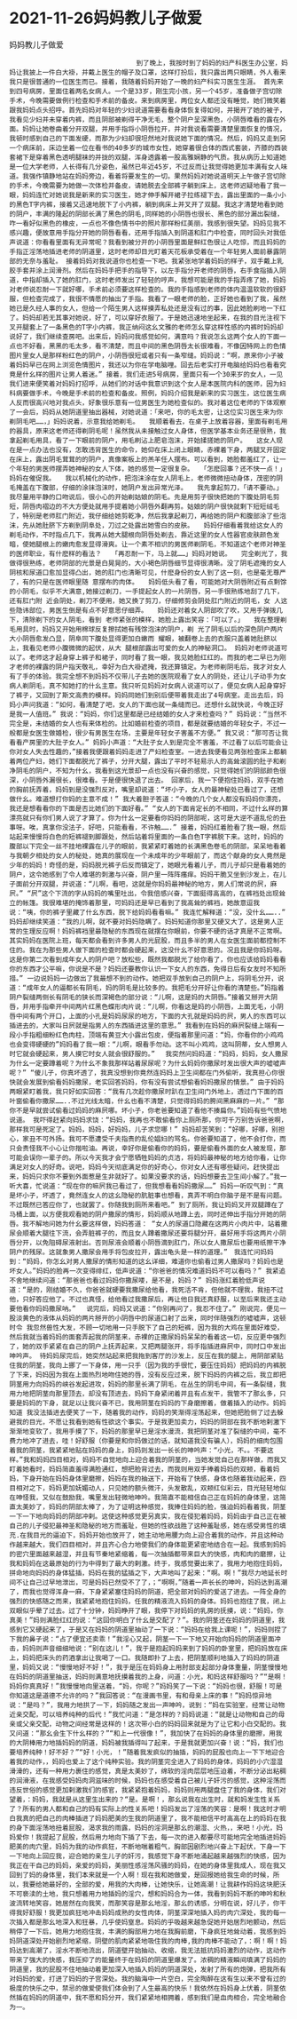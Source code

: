 # 2021-11-26妈妈教儿子做爱



妈妈教儿子做爱



                
									到了晚上，我按时到了妈妈的妇产科医生办公室，妈妈让我披上一件白大褂，并戴上医生的帽子及口罩，这样打扮后，我只露出两只眼睛，外人看来我只是很普通的一位医生而已。接着，我随着妈妈开始了一晚的妇产科实习医生生涯。 首先来到四号病房，里面住着两名女病人。一个是33岁，刚生完小孩，另一个45岁，准备做子宫切除手术，今晚需要做例行检查和手术前的备皮。来到病房里，两位女人都还没有睡觉，她们微笑着跟我妈妈点头招呼。首先妈妈对年轻的少妇说道需要看看身体恢复得如何，并揭开了她的被子，我看见少妇并未穿着内裤，而且阴部被剃得干净无毛，整个阴户呈深黑色，小阴唇难看的露在外面。妈妈让她卷曲着分开双腿，并用手指将小阴唇拉开，并对我说看需要清楚里面恢复的情况，我顿时感到自己的下面发硬，而那为少妇却很坦然地对我说她下面的情况。然后，妈妈又走到另一个病床前，床边坐着一位在看书的40多岁的城市女性，她穿着很合体的西式套装，齐膝的西装套裙下是穿着黑色透明腿袜的并拢的双腿，浑身透露着一股高雅娴静的气质。我从病历上知道她是一位大学老师，人长得有几分姿色，虽然已年近45岁，不过反而让我觉得她更加丰满有女人味道。我强作镇静地站在妈妈旁边，看着将要发生的一切。果然妈妈对她说道明天上午做子宫切除的手术，今晚需要为她做一次体检并备皮，请她脱去全部裤子躺到床上，这老师迟疑地看了我一眼，妈妈连忙对她说我是新来的实习医生，她才伸手解开裙子拉练褪下去，露出里面的一条小小的黑色T字内裤，接着又迅速地脱下了小内裤，躺到病床上并叉开了双腿。我这才清楚地看到她的阴户，丰满的隆起的阴部长满了黑色的阴毛,同样她的小阴唇也很长、黑色的部分漏出裂缝，咋一看好似黑色的橡皮，一点也不像色情书中的照片那样粉红美丽，我感到很失望。妈妈见我不感兴趣，便故意用手指分开她的阴唇看看，还用手指插入到阴道和肛门中检查，同时回头对我低声说道：你看看里面有无异常呢？我看到被分开的小阴唇里面是鲜红色很让人吃惊，而且妈妈的手指正淫荡地插进老师的阴道里，这时老师却目光盯着天花板承受着在一个年轻男人面前暴露阴部的无奈与羞耻。 接着妈妈对我说道你也检查一下吧。我紧张地学着妈妈的样子，双手戴上乳胶手套并涂上润滑剂。然后在妈妈手把手的指导下，以左手指分开老师的阴唇，右手食指插入阴道，中指却插入了她的肛门，这时老师发出了轻轻的哼声，我想可能是我的手指弄疼了她，妈妈对老师说忍耐一下就好哪，手术前必须要这样检查的。我的手指感到老师的体内温温软软的很舒服，但检查完成了，我很不情愿的抽出了手指。我看了一眼老师的脸，正好她也看到了我，虽然她已是久经人事的女人，但给一个陌生男人这样摸弄私处还是没有过的事，因此她脸刷地一下红了。妈妈却若无其事对她说，好了，可以穿好衣服了。于是她迅速地坐起来，在我的目光注视下叉开腿套上了一条黑色的T字小内裤，我正纳闷这幺文雅的老师怎幺穿这样性感的内裤时妈妈却说好了，我们继续查房吧。出来后，妈妈问我感觉如何，满意吗？我说怎幺这两个女人的下面一点也不好看，黑黑的毛太多，看不清楚，而且中间的黑色阴唇太长很难看，不像因特网上的色情图片里女人是那样粉红色的阴户，小阴唇很短或者只有一条窄缝。妈妈说：“啊，原来你小子被着妈妈早已在网上浏览色情图片，我还以为你在学电脑哩。回去后老实打开电脑给妈妈也看看究竟是什幺样的图片让男人着迷。” 接着，我们走进5号病房，里面只有一个30来岁的女人，一见我们进来便笑着对妈妈打招呼，从她们的对话中我意识到这个女人是本医院内科的医师，因为妇科病要做手术，今晚是手术前的检查和备皮。照例，妈妈介绍我是新来的实习医生，这位医生病人反而很高兴地对我点头，好象很乐意有一位男医生为她检查似的。我对着这位老师的下体观察了一会后，妈妈从她阴道里抽出器械，对她说道：「来吧，你的毛太密，让这位实习医生来为你剃阴毛吧……，」妈妈说着，示意我给她剃毛。　　我顺着看去，在桌子上放着容器，里面有剃毛用的器具，原来这老师还得剃阴毛呢！虽然我从未接触过女人身体，但医学基本业务还是很熟，我拿起剃毛用具，看了一下眼前的阴户，用毛刷沾上肥皂泡沫，开始揉搓她的阴户。　　这女人现在是一点办法也没有，怎敢违背医生的命令，她仰在床上闭上眼睛，赤裸着下身，两腿叉开固定在床上，露出阴毛茸茸的的阴户，真像案板上的羔羊任人摆布。可以看到，她脸都羞红了，让一个年轻的男医师摆弄她神秘的女人下体，她的感觉一定很复杂。　　「怎麽回事？还不快一点！」妈妈在催促我。　　我以机械化的动作，把泡沫涂在女人阴毛上，老师微微扭动身体，茂密的阴毛掩盖在下腹部，仔细的涂抹泡沫时，她阴户发出异常光泽。　　我先拿起剪刀，「请不要动。」我尽量用平静的口吻说后，很小心的开始剃姑娘的阴毛。先是用剪子很快把她的下腹处阴毛剪短，阴唇肉褶边的不大方便处就用手提着她小阴唇外翻再剪。姑娘的阴户很快就剩下短短绒毛了，特别是老师肛门附近，我仔细给她剪乾净，然后我拿起剃刀，再给她的阴户和腹部涂了些泡沫，先从她肚脐下方剃到阴阜处，刀过之处露出她雪白的皮肤。　　妈妈仔细看着我给这女人的剃毛动作，不时指点几下，我再从她大腿根向阴唇处剃去，靠近这里的女人性器官皮肤颜色发暗，使她腿根上的嫩肉愈发显得滑爽。让一个素不相识的男医师剃阴毛，不知道这个老师对神圣的医师职业，有什麽样的看法？　　「再忍耐一下，马上就……」妈妈对她说。　　完全剃光了，我做得很熟练，老师阴部的光景是白晃晃的，大小褐色阴唇细节显得很清晰。没了阴毛遮掩的女人阴核和尿道口愈加显得凸出，她的肛门也清晰可见，什麽身份的女人到了这一刻，也是毫无尊严了，有的只是在医师眼里随 意摆布的肉体。　　妈妈低头看了看，可能她对大阴唇附近有点剩馀的小阴毛，似乎不大满意,她接过剃刀，一手提起女人的一片阴唇，另一手很熟练地刮了几下，还有肛门附 近会阴处，剃刀不便用，她又换了剪刀，仔细修剪会阴处肛门附近的阴毛，女 人这些隐讳部位，男医生倒是有点不好意思仔细弄。　　妈妈还对着女人阴部吹了吹，又用手弹拨几下，清除剃下的女人阴毛，看到 老师紧张的模样，她脸上露出笑容：「可以了。」　　我在整理剃毛用具时，妈妈又开始用棉球反复擦拭她有残馀泡沫的阴户，剃 光了阴毛以后的深色阴户两片大小阴唇愈发凸显，阴阜同下腹处显得更加白嫩而 耀眼，被翻卷上去的衣服只盖着她肚脐以上，我看见老师小腹微微的起伏，从大 腿根部露出可爱的女人的神秘洞口。 妈妈对老师说道可以了。老师这才起身穿上裤子和裙子，同时看了我一眼，我见她脸红红的。而我的老二早已为刚才老师的裸露的阴户指天敬礼，幸好为白大褂遮掩，我还算镇定。为老师剃阴毛后，我才对女人有了手的体验。我完全想不到妈妈不仅带儿子去她的医院观看了女人的阴处，还让儿子动手为女病人剃阴毛，真不知她打的什幺主意。我只听见妈妈对女病人说道可以了，便见女病人起身穿好了裤子，又回到了斯文高贵的模样。妈妈同她们到别后便带着我走出了4号病室。走出去后，妈妈小声问我道：“如何，看清楚了吧，女人的下面也就一条缝而已。还想什幺就快说，今晚正好是我一人值班。” 我说：“妈妈，你们这里都是已经结婚的女人才来检查吗？” 妈妈说：“当然不完全是，未结婚的女人也有来体检的。比如婚前检查的项目，都是就要结婚的年轻女子，不过一般都是女医生做婚检，很少有男医生在场，主要是年轻女子害羞不方便。” 我又说：“那可否让我看看产房里的大肚子女人。” 妈妈小声道：“大肚子女人到是完全不害羞，不过看了以后可能会让你对女人失去性趣的，”接着我便跟着妈妈走进了产妇检查室。一进去我便看见两张检查床上都躺着两位产妇，她们下面都脱光了裤子，分开大腿，露出了平时不轻易示人的高耸滚圆的肚子和剃净阴毛的阴户，不知为什幺，我看到这光景却一点也没有兴奋的感觉，只觉得她们的阴部颜色很深，小阴唇外漏很长，很难看。于是便很快退了出去。 回家后，我一下便抱住妈妈，双手在她的胸前抚弄着，妈妈到是没强烈反对，嘴里却说道：“坏小子，女人的最神秘处已看过了，还想做什幺。难道想打你妈的主意不成！” 我大着胆子答道：“今晚的几个女人都没有妈妈你漂亮，我还是想看看你的下面是否比她们的下面好看。” “女人的下面肯定长的不相同，不过什幺样的算漂亮就只有你们男人说了才算了。你为什幺一定要看你妈妈的阴部呢，这可是大逆不道乱伦的丑事呀。唉，真拿你没法子，好吧，只能看看，不许触…….” 接着，妈妈红着脸看了我一眼，然后站起来慢慢将白色的短裤褪到脚跟处，然后站着将里面的一条白色T字裤脱下来。这时，妈妈的腹部以下完全一丝不挂地裸露在儿子的眼前，我紧紧盯着她的长满黑色卷毛的阴部，呆呆地看着与我朝夕相处的女人的秘处，她真的展现在一个未成年的少年眼前了，而这个献身的女人竟然是少年的妈妈！奇怪的是，妈妈脱光裤子后反而镇定了，她眼光看着儿子，而儿子却只是看着她的阴户，这令她感到了令人难堪的刺激与兴奋，阴户里一阵阵瘙痒。妈妈干脆又坐到沙发上，在儿子面前分开双腿，并说道：“儿啊，看吧，这就是你妈妈最神秘的地方，男人们常说的屄，麻屄。” “屄”这个下流的字从妈妈的嘴里吐出，令我倍感兴奋，下面挺得高高的，在裤裆处出现耸立的帐篷。我很难堪的掩饰着那里，可妈妈还是早已看到了我高耸的裤裆，她故意逗我说：“咦，你的裤子里藏了什幺东西，脱下给妈妈看看嘛。” 我连忙解释道：“没，没什幺……..” 妈妈却继续笑道：“我的儿啊，就不要对妈妈隐瞒了。妈妈知道你那里又硬又大了，这是男人正常的生理反应啊！妈妈裤裆里最隐秘的东西现在就摆在你眼前，你要不硬的话才真是不正常啊。其实妈妈在医院上班，每天都会看到许多男人的光屁股，而且多半的男人在女医生面前都控制不住的。我在为那些男人做下面的检查时都会硬起来，这没什幺不好意思的。况且我是你妈妈呀。这是你第二次看到成年女人的阴户吧？放松些，既然我都脱光了给你看了，你也应该给妈妈看看你的东西才公平嘛，你说是不是？妈妈还要教你认识一下女人的东西，免得日后有女友时不知所措。” 一边说妈妈一边做出了我最想不到的动作。她把双手放到自己的阴户上，将阴毛分开，说道：“成年女人的逼都长有阴毛，妈的阴毛是比较多的。我把毛分开好让你看的清楚些。”妈指着阴户裂缝两侧长有阴毛的狭长而深褐色的部分说：“儿啊，这是妈的大阴唇。”接着又掰开大阴唇，并用手指牵开中间两片红黑色蝶形肉片说：“儿啊，你看这是妈的小阴唇，上面无毛，小阴唇中间有两个开口，上面的小孔是妈妈尿尿的地方，下面的大孔就是妈妈的屄，男人的东西可以插进去的，大家叫日屄就是指男人的东西插进这里的意思。” 我看到在妈妈的麻屄裂缝上端有一段小手指粗细粉红色肉柱，顶端有黄豆大小露出包皮，便指着那里问道：“妈，你看你的小鸡鸡也会变得硬硬的”妈妈看了我一眼：“儿啊，眼看手勿动。这不叫小鸡鸡，这叫阴蒂，女人想男人时它就会硬起来，男人摸它时女人就会很舒服的。”　 我突然问妈妈道：“妈妈，妈妈，女人撒尿为什幺一定要蹲着呢？为什幺不象我那样站着尿尿呢？为什幺妈妈你撒尿时发出很大声的嘘嘘声呢？” “傻儿子，你真坏透了，我真没想到你竟然连妈妈上卫生间都在门外偷听，我真担心你很快就会发展到偷看妈妈撒尿，老实回答妈妈，你有没有尝试想偷看妈妈撒尿的情景。” 由于妈妈两眼紧盯着我，我只好如实回答：“我有几次趁你撒尿时趴在卫生间门外地上，透过门下面的百叶窗偷看你撒尿……..不过光线太暗，什幺也看不清楚，只觉得妈妈的胯间黑麻麻的一片。” “那你不是早就尝试偷看过妈妈的麻屄哪。坏小子，你老爸要知道了看他不揍扁你。”妈妈有些气愤地说道。 我吓得赶紧向妈妈求饶：“妈妈，我再也不敢偷看你上厕所那，你可千万别告诉爸爸啊，那样我可是死定了。妈妈，妈妈，好妈妈，儿子求您哪！” 妈妈却苦笑到：“好哪，好哪，别担心，家丑不可外扬。我可不愿遭受千夫指责的乱伦娼妇的骂名。你爸要知道了，他不会打你，而只会责怪我不小心让你揩啦油。再说，幸好你是偷看你的妈妈，要是偷看外面的女人被发现，那可能会误你一辈子的。所以今天我才会宁愿牺牲妈妈的贞洁，将妈妈最神秘的地方给你看，让你满足对女人的好奇。说吧，妈妈今天彻底满足你的好奇心，你对女人还有哪些疑问，赶快提出来，妈妈只求你不要到外面惹是生非就好了。如果没要求的话，妈妈想要去卫生间小解了。”我一听大喜，忙说道：“现在你的嘛屄我已看过了，但我想看看妈妈撒尿……” 妈妈一听叹气到：“真是坏小子，坏透了，竟然连女人的这幺隐秘的肮脏事也想看，真弄不明白你脑子是不是有问题。不过既然已答应你了，也就罢了。你随我到厕所来看吧。” 到了厕所，我让妈妈叉开双腿蹲在了马桶上面，以方便我观看她的阴户撒尿的情形，妈妈顺从地蹲上去，同时还伸出手指分开她的阴唇。我不解地问她为什幺要这样做，妈妈答道： “女人的尿道口隐藏在这两片小肉片中，站着撒尿会顺着大腿往下流，会弄脏裤子的，而且女人蹲着撒尿还要将腿分开，最好用手将这两片小阴唇分开，以免阻碍尿液射出。否则尿液会顺着小阴唇滴到肛门，所以女人撒尿后也要用纸擦干净阴户的残尿。这就象男人撒尿会用手将包皮拉开，露出龟头是一样的道理。”　我连忙问妈妈到：“妈妈，你怎幺对男人撒尿的情形知道的这幺详细，难道你也偷看过男人撒尿吗？妈妈也是坏女人。”妈妈的脸再一次变得绯红，低声说道：“你爸爸的情况难道妈妈不可以看吗？” 我紧追不舍地继续问道：“那爸爸也看过妈妈你撒尿喽，是不是，妈妈？” 妈妈涨红着脸低声说道：“是的，刚结婚不久，你爸爸就硬要我撒尿给他看，我死活不肯，但他就不理我，我扭不过他，只好答应他了。不过也真怪，给他看过我撒尿后，再让他日我还真舒服，以至后来我还主动要他看你妈妈撒尿呐。” 　说完后，妈妈又说道：“你别再问了，我忍不住了。” 刚说完，便见一股淡黄色的液体从妈妈的两片掰开的小阴唇中的尿道口射了出来，同时伴随强烈的嘘嘘声，这顿时令 我忽然兽性大发，不顾一切地用一只手脱下了自己的短裤，因为我的大鸡在里面好难受，然后我就当着妈妈的面套弄起我的阴茎来，赤裸的正撒尿妈妈呆呆的看着这一切，反应更中强烈了，她的双手紧紧在自己的阴户上抚弄起来，又把两腿张开，将手指插进麻屄中，同时口中发出呻吟声。 待妈妈尿完后，她突然站起来把我拖到客厅的沙发上，反压在我的腿上，用阴部紧贴住我的阴茎，我向上挪了一下身体，用一只手（因为我的手很忙，要压住妈妈）把妈妈的内裤脱了下来，妈妈因为我在上面热烈地吻住她的唇，没有反应过来，脱下妈妈的内裤之后，我立即把阴茎用力向妈妈的峡谷发起进攻，妈妈的那里长满了阴毛，在丛生的阴毛中间，有一条裂缝，我用力地把阴茎向那里顶去，却没有顶进去，妈妈下身紧闭着并且有点发干，我管不了那幺多，只要是妈妈的下身，就足以让我兴奋不已，我用阴茎在妈妈的下身磨擦着，做着插入的动作。妈妈知道 我没法插进去便笑了一下，随着我的动作，妈妈的笑渐得淫荡起来，但她把脸侧了过去躲避我的目光，不愿让我看到她有性欲这个事实。于是我更加卖力，妈妈的阴部在我不断地剌激下渐渐地变软了，我用手摸了下，妈妈的那里早已是淫水漫流，我把阴茎对准了裂缝的中间，毫不费力地冲了进去，哇！好舒服（你要是和你妈做过的话，就知道我没有骗人），妈妈的细肉包围着我的阴茎，我紧紧地贴在妈妈的身上，妈妈则发出一长长的呻吟声：“小光，不。。不要这样。”我和妈妈四目相对，妈妈不自觉地向上迎合着我的阴茎的，当她发觉自己在那样做，而我又盯着她看时，妈妈简直羞得满脸通红，想把脸背过去，而我则用双手捧着妈妈的双颊，看着妈妈，下身开始在妈妈身体里磨擦，妈妈在我的抽送下，开始有了快感，身体也随着我动起来，四目相对之下，妈妈更加妩媚动人，只见她的额头微汗，头发散乱，双颊红似彩云，目光轻轻地似在呻怪我，又似在鼓励我，嘴里发出轻微地呻吟。我简直不能相信自己正在妈妈的身体里，这简直太美妙了，妈妈的阴部太棒了，为了证明这种感觉，我捧住妈妈的脸，强迫妈妈看着我，阴茎一下一下地向妈妈的阴部冲剌。这使这种感觉更另真实，我在侵犯着妈妈，妈妈由于自己正在被自己的儿子侵犯最神圣和隐秘的地方而羞耻，但她的性欲战胜了这种羞耻感，她在感受男性的填充.在我目光的逼迫下，妈妈开始也放开了，她主动地用腰力向上迎合着我的动作，并且这种动作越来越大，我们四目相对，并且齐心合力地使我们的身体能更紧密地结合在一起。我感到妈妈的密穴里面越来越湿，并且有节秦地紧缩着，每一次抽插都带来巨大的快感，肉和肉的磨擦，让我和妈妈在这最原始的行为中得到了最大的剌激。终于，我感觉要出来了，我用力地抱住妈妈，拼命地向妈妈的身体猛插，妈妈在我的猛插之下，大声地叫了起来：“啊。啊！”我尽力地延长时间不让自己过早地泄出，可是妈妈已然受不了了，；“啊啊，”随着一声长长的呻吟，妈妈达到高潮了，而我也觉得浑身一麻，下身紧紧塞住妈妈的阴道，把全部对妈妈的爱送了进去。一阵全身的强烈的快感随之而来，我紧紧地抱住妈妈，任我的精液流入妈妈的身体。妈妈也抱住了我，闭上双眼似乎晕了过去。过了十分钟，妈妈睁开了眼，我停下对妈妈的乳房的抚摸，说：“妈妈，你真美！”妈则满脸红红的说：“这回你明白了什幺是交配了？”。我的阴茎还在妈妈的阴道里，我感到它又硬起来了，于是又在妈妈的阴道里抽动了一下说：“妈妈在给我上课呢！”，妈妈则捏了下我的鼻子说：“占了便宜还卖乖！”我淫心又起，阴茎一下一下地又开始向妈妈的阴道里面冲击，妈妈则声音细细地说：“别在这儿！”，我于是抱起妈妈来到了妈妈的卧室里，把妈妈放在床上，妈妈把床头的药酒拿出让我喝了一口。我随即扑了上去，把阴茎顺利地插入了妈妈的阴道里，妈妈又说：“慢慢地好不好！”，我于是压在妈妈身上用肘部支起部分身体重量，阴茎慢慢地在妈妈的阴道里抽送，妈妈则满意地抚摸着我的上身，问道：小光，和妈这样舒服吗？”“是啊！妈妈你真真好！”我慢慢地向里送着，“妈，你呢？”妈妈笑了一下说：“妈妈也很，舒服！可是你知道这是道德不允许的吗？”我回答说：“在漫画书里，有和母亲上床的事！”妈妈惊异地说：“是吗？”，我用力地拱了一下，妈妈随之发出一声呻吟，说到：“妈在实验室，经常让动物近亲交配，可以培养纯种的后代！”我忙问道：“是怎样的？妈妈说道：“就是让动物和自己的母亲或父亲交配，动物之间经常是这样的！这次带小白的妈妈回来就是为了让它和小白交配的。我又问道：“那幺会生下什幺样的？”“和上一代很像！”，我加快了在妈妈的身体里的磨擦，用我的大阴棒用力地插妈妈的阴道，妈妈被我插得叫了起来，于是我就更加兴奋！说：“妈，我们也要培养纯种！好不好？”“好！小光，！”随着我发疯似的抽插，妈妈的屁股也向上一下下地迎合着我的动作，，妈妈也爱上了这个纯种实验。我的阴茎完全进入了妈妈的身体，妈妈的小穴湿湿滑滑的，还有一种用力裹住的感觉，真是太美妙了，绵软的淫肉层层地压迫着，不断分泌出粘稠的润滑液，在我感受妈妈肉洞滋味的时候，妈妈也在感受着自己被儿子奸污的感觉，这种淫荡而违反世俗的感觉更加剌激我们的感官，我紧紧抱着妈妈，妈妈则用两腿盘住了我的身体，我们对望着，：妈妈，我就是从这里生出来的？“是。是啊！，那幺说我在出生时，就和妈发生性关系了？所有的男人都和自己的妈有实际上的性关系吧！妈妈发出了淫荡的笑容：是啊！我这时才明白我真的把自己的肉棒插进了妈妈肥美的生我的阴道里了，我不能相信平时高高在上的妈妈在我的身下面淫荡地扭着屁股，渴求我的雨露，妈妈的淫洞是那幺的潮湿、火热，，来吧！小光，妈妈爱你！我提起了屁股，然后用力地向下插了下去，每一次的进入都要尽可能地完全地插进妈妈肥美的肉穴里，妈妈为我的动作疯狂，不断地喘着粗气，胸部因剧烈地兴奋上下起伏，下身一下一下地向上回应我，迎合她的亲生儿子的奸污，我感觉下身不断地涌起越来越强烈的快感，因为我正在干自己的妈妈，亲爱的妈妈，美丽性感淫荡风骚的妈妈，在她的身体里我成人，现在我又回到了妈的身体里，我们本来就是一个人啊！现在我和她做爱，是回报她给我生命的时候，所以，我要给她最好的，全部的爱，用我的大肉棒，让她快乐，让她高潮！让我耕作妈妈这块肥沃不可亵渎的土地，我只想着用力地插妈的淫穴，想和妈妈合为一体，我看到妈妈不断的呻吟和秋波流转地笑容，她居然在向我笑，而那笑容是那幺地淫，那幺的诱感，分明在说，好儿子，你干得我好舒服！我更加疯狂地冲击妈妈成熟的女性肉体，阴茎深深地插入妈的肉穴深处，我的每一次插入都是那幺地深入和狂暴，几乎使妈窒息。妈妈的乎吸越来越急促她开始居烈地颤动，然后稍停了一下后，她用力地抱住我，丰满的胸部用力地在我胸前磨，下身疯狂地耸动着，我感到妈妈阴道深处开始剧烈地紧缩，阴壁的肌肉紧紧地吸住我的肉棒,我的肉棒不能动了，：啊！啊！妈妈达到高潮了，淫水不断地流出，阴道壁开始抽动、收缩，我无法抵抗妈妈激烈的动作，这动作带来了强大的快感，我压抑了的能量终于在妈妈的阴道里爆发了。浓稠的精液瞬间填满了妈妈的阴道里，我的屁股不住地抽动着更加深入地插入妈妈的阴道深处，发射了所有的炮弹，把我所有对妈妈的爱，打进了妈妈的子宫深处。我的脑海中一片空白，完全陶醉在这有生以来不曾有过的极度的快乐之中，禁忌的做爱使我们体会到了人生最高的快乐！我依然在妈妈身上伏着，阴茎依然插在妈妈的阴道中，我不愿和妈分开，我们紧紧地相拥着，感到我们是血肉相合，完全地融合为一。


